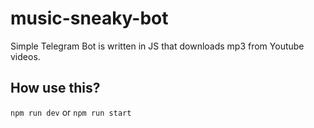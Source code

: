 # music-sneaky-bot

Simple Telegram Bot is written in JS that downloads mp3 from Youtube videos.

## How use this?

`npm run dev`
or
`npm run start`
